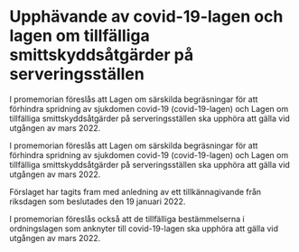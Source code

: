 # Upphävande av covid-19-lagen och lagen om tillfälliga smittskyddsåtgärder på serveringsställen

I promemorian föreslås att Lagen om särskilda begräsningar för att förhindra spridning av sjukdomen covid-19 (covid-19-lagen) och Lagen om tillfälliga smittskyddsåtgärder på serveringsställen ska upphöra att gälla vid utgången av mars 2022.

I promemorian föreslås att Lagen om särskilda begräsningar för att förhindra spridning av sjukdomen covid-19 (covid-19-lagen) och Lagen om tillfälliga smittskyddsåtgärder på serveringsställen ska upphöra att gälla vid utgången av mars 2022.

Förslaget har tagits fram med anledning av ett tillkännagivande från riksdagen som beslutades den 19 januari 2022.

I promemorian föreslås också att de tillfälliga bestämmelserna i ordningslagen som anknyter till covid-19-lagen ska upphöra att gälla vid utgången av mars 2022.
